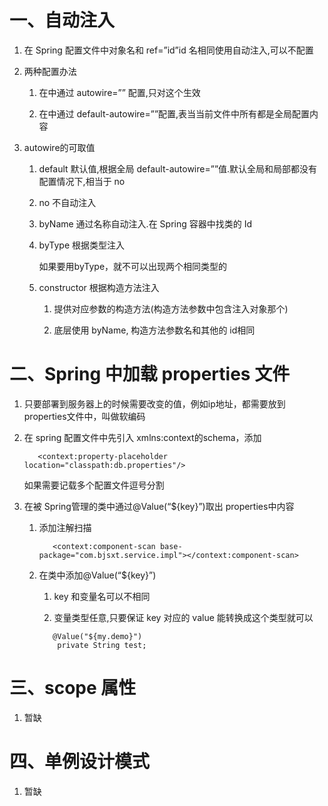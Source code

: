 # 一、自动注入

1. 在 Spring 配置文件中对象名和 ref=”id”id 名相同使用自动注入,可以不配置<property/>

2. 两种配置办法

   1. 在<bean>中通过 autowire=”” 配置,只对这个<bean>生效
   
   2. 在<beans>中通过 default-autowire=””配置,表当当前文件中所有<bean>都是全局配置内容
   
3. autowire的可取值

   1. default 默认值,根据全局 default-autowire=””值.默认全局和局部都没有配置情况下,相当于 no
   
   2. no 不自动注入
   
   3. byName 通过名称自动注入.在 Spring 容器中找类的 Id
   
   4. byType 根据类型注入
   
      如果要用byType，就不可以出现两个相同类型的<bean>
      
   5. constructor 根据构造方法注入
   
      1. 提供对应参数的构造方法(构造方法参数中包含注入对象那个)
      
      2. 底层使用 byName, 构造方法参数名和其他<bean>的 id相同
      
# 二、Spring 中加载 properties 文件      

   1. 只要部署到服务器上的时候需要改变的值，例如ip地址，都需要放到properties文件中，叫做软编码

   2. 在 spring 配置文件中先引入 xmlns:context的schema，添加
   
      ```
         <context:property-placeholder location="classpath:db.properties"/>
      ```
      
      如果需要记载多个配置文件逗号分割
      
   3. 在被 Spring管理的类中通过@Value(“${key}”)取出 properties中内容   
   
      1. 添加注解扫描
      
         ```
            <context:component-scan base-package="com.bjsxt.service.impl"></context:component-scan>
         ```
         
      2. 在类中添加@Value(“${key}”)
      
         1. key 和变量名可以不相同
         
         2.  变量类型任意,只要保证 key 对应的 value 能转换成这个类型就可以
         
            ```
               @Value("${my.demo}")
                private String test;
            ```
                
# 三、scope 属性 

   1. 暂缺
   
# 四、单例设计模式   

   1. 暂缺

